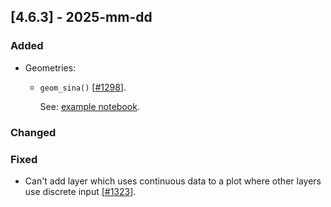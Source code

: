 ## [4.6.3] - 2025-mm-dd

### Added

- Geometries:

  - `geom_sina()` [[#1298](https://github.com/JetBrains/lets-plot/issues/1298)].

    See: [example notebook](https://nbviewer.org/github/JetBrains/lets-plot/blob/master/docs/f-25b/geom_sina.ipynb).

### Changed

### Fixed

- Can't add layer which uses continuous data to a plot where other layers use discrete input [[#1323](https://github.com/JetBrains/lets-plot/issues/1323)].
